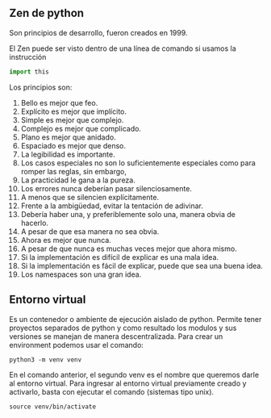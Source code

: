  ## Zen de python

Son principios de desarrollo, fueron creados en 1999.

El Zen puede ser visto dentro de una línea de comando si usamos la instrucción

```python
import this
```

Los principios son:

 1. Bello es mejor que feo.
 2. Explícito es mejor que implícito.
 3. Simple es mejor que complejo.
 4. Complejo es mejor que complicado.
 5. Plano es mejor que anidado.
 6. Espaciado es mejor que denso.
 7. La legibilidad es importante.
 8. Los casos especiales no son lo suficientemente especiales como para romper las reglas, sin embargo, 
 9. La practicidad le gana a la pureza.
 10. Los errores nunca deberían pasar silenciosamente.
 11. A menos que se silencien explícitamente.
 12. Frente a la ambigüedad, evitar la tentación de adivinar.
 13. Debería haber una, y preferiblemente solo una, manera obvia de hacerlo.
 14. A pesar de que esa manera no sea obvia.
 15. Ahora es mejor que nunca. 
 16. A pesar de que nunca es muchas veces mejor que ahora mismo.
 17. Si la implementación es difícil de explicar es una mala idea.
 18. Si la implementación es fácil de explicar, puede que sea una buena idea.
 19. Los namespaces son una gran idea.

## Entorno virtual
Es un contenedor o ambiente de ejecución aislado de python. Permite tener proyectos separados de python y como resultado los modulos y sus versiones se manejan de manera descentralizada.
Para crear un environment podemos usar el comando:

```
python3 -m venv venv
```
En el comando anterior, el segundo venv es el nombre que queremos darle al entorno virtual.
Para ingresar al entorno virtual previamente creado y activarlo, basta con ejecutar el comando (sistemas tipo unix).
```
source venv/bin/activate
```
<!--stackedit_data:
eyJoaXN0b3J5IjpbMjA5NDU1OTUwNiw1NjU2MDkxNTIsLTg1NT
A3ODAzMiw2MzQ0OTc0NjcsMjA2ODczODkwNV19
-->